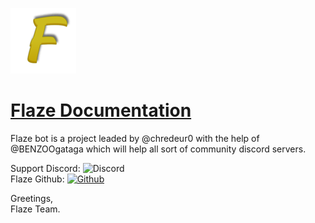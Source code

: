 ![Flaze](images/logo.png)
# [Flaze Documentation](https://github.com/furiozia/Flaze/wiki)

Flaze bot is a project leaded by @chredeur0 with the help of @BENZOOgataga which will help all sort of community discord servers.   

Support Discord: ![Discord](https://discordapp.com/api/guilds/813024193968734239/widget.png)  
Flaze Github: [![Github](https://img.shields.io/badge/Github-Flaze-orange?style=flat-square)](https://github.com/FlazeBot)

Greetings,  
Flaze Team.
